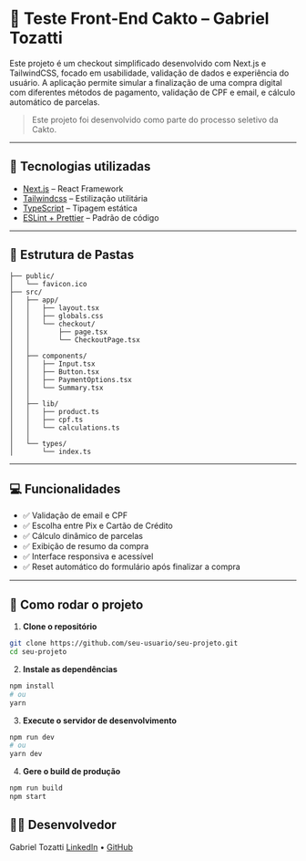 # 🌵 Teste Front-End Cakto – Gabriel Tozatti

Este projeto é um checkout simplificado desenvolvido com Next.js e TailwindCSS, focado em usabilidade, validação de dados e experiência do usuário.
A aplicação permite simular a finalização de uma compra digital com diferentes métodos de pagamento, validação de CPF e email, e cálculo automático de parcelas.

> Este projeto foi desenvolvido como parte do processo seletivo da Cakto.
---

## 🚀 Tecnologias utilizadas

- [Next.js](https://nextjs.org/) – React Framework
- [Tailwindcss](https://tailwindcss.com/) – Estilização utilitária
- [TypeScript](https://www.typescriptlang.org/) – Tipagem estática
- [ESLint + Prettier](https://eslint.org/) – Padrão de código

---

## 📁 Estrutura de Pastas

````
├── public/
│   └── favicon.ico
├── src/
│   ├── app/
│   │   ├── layout.tsx
│   │   ├── globals.css
│   │   └── checkout/
│   │       ├── page.tsx
│   │       └── CheckoutPage.tsx
│   │
│   ├── components/
│   │   ├── Input.tsx
│   │   ├── Button.tsx
│   │   ├── PaymentOptions.tsx
│   │   └── Summary.tsx
│   │
│   ├── lib/
│   │   ├── product.ts
│   │   ├── cpf.ts
│   │   └── calculations.ts
│   │
│   └── types/
│       └── index.ts
````

---

## 💻 Funcionalidades

- ✅ Validação de email e CPF
- ✅ Escolha entre Pix e Cartão de Crédito
- ✅ Cálculo dinâmico de parcelas
- ✅ Exibição de resumo da compra
- ✅ Interface responsiva e acessível
- ✅ Reset automático do formulário após finalizar a compra

---

## 🧪 Como rodar o projeto

1. **Clone o repositório**
```bash
git clone https://github.com/seu-usuario/seu-projeto.git
cd seu-projeto
```

2. **Instale as dependências**
```bash
npm install
# ou
yarn
```

3. **Execute o servidor de desenvolvimento**
```bash
npm run dev
# ou
yarn dev
```

4. **Gere o build de produção**
```bash
npm run build
npm start
```

## 👨‍💻 Desenvolvedor
Gabriel Tozatti
[LinkedIn](https://www.linkedin.com/in/gabriel-tozatti/) • [GitHub](https://github.com/GabrielTozatti)
